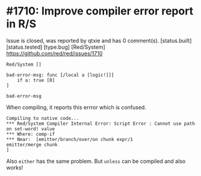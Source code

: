 
#1710: Improve compiler error report in R/S
================================================================================
Issue is closed, was reported by qtxie and has 0 comment(s).
[status.built] [status.tested] [type.bug] [Red/System]
<https://github.com/red/red/issues/1710>

```
Red/System []

bad-error-msg: func [/local a [logic!]][
    if a: true [0]
]

bad-error-msg
```

When compiling, it reports this errror which is confused.

```
Compiling to native code...
*** Red/System Compiler Internal Error: Script Error : Cannot use path on set-word! value 
*** Where: comp-if 
*** Near:  [emitter/branch/over/on chunk expr/1 
emitter/merge chunk
] 
```

Also `either` has the same problem. But `unless` can be compiled and also works!



